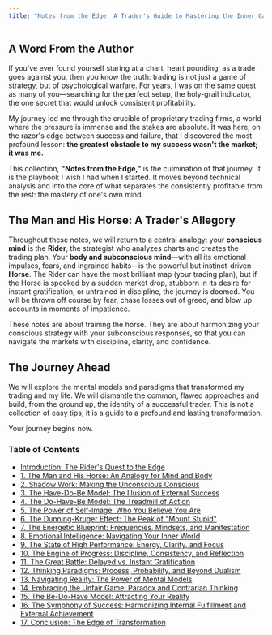 ```yaml
---
title: "Notes from the Edge: A Trader's Guide to Mastering the Inner Game"
---
```


## A Word From the Author

If you've ever found yourself staring at a chart, heart pounding, as a trade goes against you, then you know the truth: trading is not just a game of strategy, but of psychological warfare. For years, I was on the same quest as many of you—searching for the perfect setup, the holy-grail indicator, the one secret that would unlock consistent profitability.

My journey led me through the crucible of proprietary trading firms, a world where the pressure is immense and the stakes are absolute. It was here, on the razor's edge between success and failure, that I discovered the most profound lesson: **the greatest obstacle to my success wasn't the market; it was me.**

This collection, **"Notes from the Edge,"** is the culmination of that journey. It is the playbook I wish I had when I started. It moves beyond technical analysis and into the core of what separates the consistently profitable from the rest: the mastery of one's own mind.

## The Man and His Horse: A Trader's Allegory

Throughout these notes, we will return to a central analogy: your **conscious mind** is the **Rider**, the strategist who analyzes charts and creates the trading plan. Your **body and subconscious mind**—with all its emotional impulses, fears, and ingrained habits—is the powerful but instinct-driven **Horse**. The Rider can have the most brilliant map (your trading plan), but if the Horse is spooked by a sudden market drop, stubborn in its desire for instant gratification, or untrained in discipline, the journey is doomed. You will be thrown off course by fear, chase losses out of greed, and blow up accounts in moments of impatience.

These notes are about training the horse. They are about harmonizing your conscious strategy with your subconscious responses, so that you can navigate the markets with discipline, clarity, and confidence.

## The Journey Ahead

We will explore the mental models and paradigms that transformed my trading and my life. We will dismantle the common, flawed approaches and build, from the ground up, the identity of a successful trader. This is not a collection of easy tips; it is a guide to a profound and lasting transformation.

Your journey begins now.

### Table of Contents

- [Introduction: The Rider's Quest to the Edge](./docs/introduction-the-riders-quest-to-the-edge/)
- [1. The Man and His Horse: An Analogy for Mind and Body](./docs/the-man-and-his-horse/)
- [2. Shadow Work: Making the Unconscious Conscious](./docs/shadow-work/)
- [3. The Have-Do-Be Model: The Illusion of External Success](./docs/have-do-be-model/)
- [4. The Do-Have-Be Model: The Treadmill of Action](./docs/do-have-be-model/)
- [5. The Power of Self-Image: Who You Believe You Are](./docs/power-of-self-image/)
- [6. The Dunning-Kruger Effect: The Peak of "Mount Stupid"](./docs/dunning-kruger-effect/)
- [7. The Energetic Blueprint: Frequencies, Mindsets, and Manifestation](./docs/energetic-blueprint/)
- [8. Emotional Intelligence: Navigating Your Inner World](./docs/emotional-intelligence/)
- [9. The State of High Performance: Energy, Clarity, and Focus](./docs/state-of-high-performance/)
- [10. The Engine of Progress: Discipline, Consistency, and Reflection](./docs/engine-of-progress/)
- [11. The Great Battle: Delayed vs. Instant Gratification](./docs/delayed-vs-instant-gratification/)
- [12. Thinking Paradigms: Process, Probability, and Beyond Dualism](./docs/thinking-paradigms/)
- [13. Navigating Reality: The Power of Mental Models](./docs/navigating-reality/)
- [14. Embracing the Unfair Game: Paradox and Contrarian Thinking](./docs/embracing-the-unfair-game/)
- [15. The Be-Do-Have Model: Attracting Your Reality](./docs/be-do-have-model/)
- [16. The Symphony of Success: Harmonizing Internal Fulfillment and External Achievement](./docs/symphony-of-success/)
- [17. Conclusion: The Edge of Transformation](./docs/conclusion-the-edge-of-transformation/)
